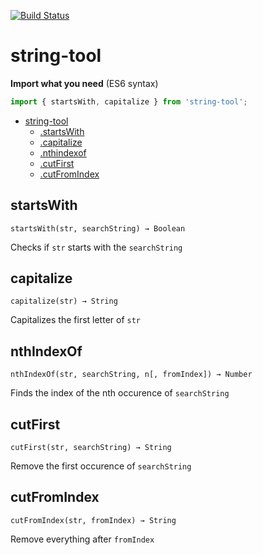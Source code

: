[![Build Status](https://travis-ci.org/JannesMeyer/string-tool.svg?branch=master)](https://travis-ci.org/JannesMeyer/string-tool)

# string-tool

**Import what you need** (ES6 syntax)
~~~js
import { startsWith, capitalize } from 'string-tool';
~~~

- [string-tool](#string-tool)
	- [.startsWith](#startswith)
	- [.capitalize](#capitalize)
	- [.nthindexof](#nthindexof)
	- [.cutFirst](#cutfirst)
	- [.cutFromIndex](#cutfromindex)

## startsWith

	startsWith(str, searchString) → Boolean

Checks if `str` starts with the `searchString`

## capitalize

	capitalize(str) → String

Capitalizes the first letter of `str`

## nthIndexOf

	nthIndexOf(str, searchString, n[, fromIndex]) → Number

Finds the index of the nth occurence of `searchString`

## cutFirst

	cutFirst(str, searchString) → String

Remove the first occurence of `searchString`

## cutFromIndex

	cutFromIndex(str, fromIndex) → String

Remove everything after `fromIndex`
